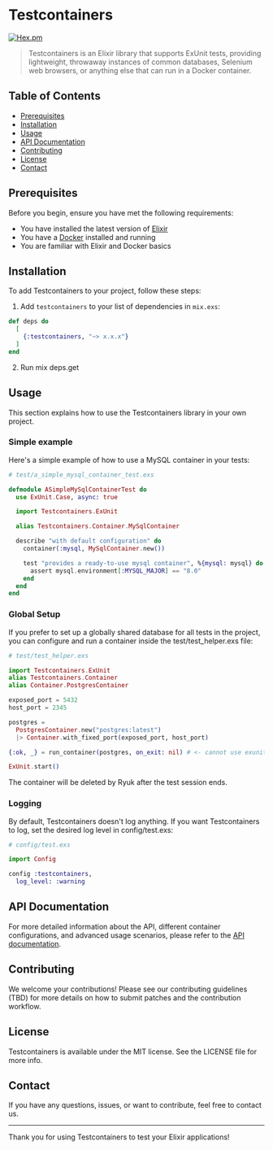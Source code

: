 # Testcontainers

[![Hex.pm](https://img.shields.io/hexpm/v/testcontainers.svg)](https://hex.pm/packages/testcontainers)

> Testcontainers is an Elixir library that supports ExUnit tests, providing lightweight, throwaway instances of common databases, Selenium web browsers, or anything else that can run in a Docker container.

## Table of Contents
- [Prerequisites](#prerequisites)
- [Installation](#installation)
- [Usage](#usage)
- [API Documentation](#api-documentation)
- [Contributing](#contributing)
- [License](#license)
- [Contact](#contact)

## Prerequisites

Before you begin, ensure you have met the following requirements:
- You have installed the latest version of [Elixir](https://elixir-lang.org/install.html)
- You have a [Docker](https://www.docker.com/products/docker-desktop) installed and running
- You are familiar with Elixir and Docker basics

## Installation

To add Testcontainers to your project, follow these steps:

1. Add `testcontainers` to your list of dependencies in `mix.exs`:

```elixir
def deps do
  [
    {:testcontainers, "~> x.x.x"}
  ]
end
```

2. Run mix deps.get

## Usage

This section explains how to use the Testcontainers library in your own project.

### Simple example

Here's a simple example of how to use a MySQL container in your tests:

```elixir
# test/a_simple_mysql_container_test.exs

defmodule ASimpleMySqlContainerTest do
  use ExUnit.Case, async: true

  import Testcontainers.ExUnit

  alias Testcontainers.Container.MySqlContainer

  describe "with default configuration" do
    container(:mysql, MySqlContainer.new())

    test "provides a ready-to-use mysql container", %{mysql: mysql} do
      assert mysql.environment[:MYSQL_MAJOR] == "8.0"
    end
  end
end
```

### Global Setup

If you prefer to set up a globally shared database for all tests in the project, you can configure and run a container inside the test/test_helper.exs file:

```elixir
# test/test_helper.exs

import Testcontainers.ExUnit
alias Testcontainers.Container
alias Container.PostgresContainer

exposed_port = 5432
host_port = 2345

postgres =
  PostgresContainer.new("postgres:latest")
  |> Container.with_fixed_port(exposed_port, host_port)

{:ok, _} = run_container(postgres, on_exit: nil) # <- cannot use exunits on_exit callback here

ExUnit.start()
```

The container will be deleted by Ryuk after the test session ends.

### Logging

By default, Testcontainers doesn't log anything. If you want Testcontainers to log, set the desired log level in config/test.exs:

```elixir
# config/test.exs

import Config 

config :testcontainers,
  log_level: :warning
```

## API Documentation

For more detailed information about the API, different container configurations, and advanced usage scenarios, please refer to the [API documentation](https://hexdocs.pm/testcontainers/api-reference.html).

## Contributing

We welcome your contributions! Please see our contributing guidelines (TBD) for more details on how to submit patches and the contribution workflow.

## License

Testcontainers is available under the MIT license. See the LICENSE file for more info.

## Contact

If you have any questions, issues, or want to contribute, feel free to contact us.

---

Thank you for using Testcontainers to test your Elixir applications!
